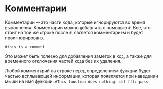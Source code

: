 # Комментарии
Комментарии — это части кода, которые игнорируются во время выполнения. Комментарии можно добавлять с помощью `#`. Все, что стоит на той же строке после `#`, является комментарием и будет проигнорировано.

`#this is a comment`

Это может быть полезно для добавления заметок в код, а также для временного отключения частей кода без их удаления.

Любой комментарий на строке перед определением функции будет частью всплывающей информации, которая появляется при наведении мыши на имя функции.
`#This function does nothing.
def f():
    pass`